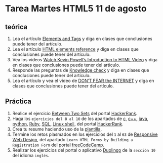 # Tarea Martes HTML5 11 de agosto

## teórica

1. Lea el artículo [Elements and Tags](https://www.theodinproject.com/lessons/foundations-elements-and-tags) y diga en clases que conclusiones puede tener del artículo.
2. Lea el artículo [HTML elements reference](https://developer.mozilla.org/en-US/docs/Web/HTML/Element) y diga en clases que conclusiones puede tener del artículo.
3. Vea los videos [Watch Kevin Powell’s Introduction to HTML Video](https://www.youtube.com/watch?v=LGQuIIv2RVA&list=PL4-IK0AVhVjM0xE0K2uZRvsM7LkIhsPT-&ab_channel=KevinPowell) y diga en clases que conclusiones puede tener del artículo.
4. Responde las preguntas de [Knowledge check](https://www.theodinproject.com/lessons/foundations-elements-and-tags#knowledge-check) y diga en clases que conclusiones puede tener del artículo.
5. Lea el artículo y vea el video de [DON’T FEAR the INTERNET](http://www.dontfeartheinternet.com/02-html/) y diga en clases que conclusiones puede tener del artículo.

## Práctica

1. Realice el ejercicio [Between Two Sets](https://www.hackerrank.com/challenges/between-two-sets/problem?isFullScreen=false) del portal [HackerRank](https://www.hackerrank.com/dashboard).
2. Haga los `ejercicios del 8 al 10` de los apartados de [c](https://www.hackerrank.com/domains/c), [c++](https://www.hackerrank.com/domains/cpp), [java](https://www.hackerrank.com/domains/java), [python](https://www.hackerrank.com/domains/python), [Ruby](https://www.hackerrank.com/domains/ruby), [SQL](https://www.hackerrank.com/domains/sql), [Linux shell](https://www.hackerrank.com/domains/shell), del portal [HackerRank](https://www.hackerrank.com/dashboard).
3. Crea tu resume haciendo uso de la [plantilla](https://docs.google.com/document/d/1jfUa4HGBDjt2peJPQ0Wg1YhdGkCoSysS6QMT4u8bCic/edit?usp=sharing).
4. Termine los retos plasmados en los ejercicios del `1` al `63` de [Responsive Web Design](https://www.freecodecamp.org/learn/2022/responsive-web-design/), del apartado `Learn HTML Forms by Building a Registration Form` del portal [freeCodeCamp](https://www.freecodecamp.org/learn/).
5. Realizar los ejercicios del portal o aplicativo [Duolingo](https://www.duolingo.com/learn) de la `sección 10` del idioma `inglés`.